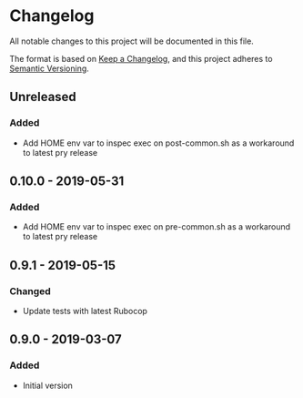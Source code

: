 # Changelog

All notable changes to this project will be documented in this file.

The format is based on [Keep a Changelog](https://keepachangelog.com/en/1.0.0/),
and this project adheres to [Semantic Versioning](https://semver.org/spec/v2.0.0.html).

## Unreleased
### Added
- Add HOME env var to inspec exec on post-common.sh as a workaround to latest pry release

## 0.10.0 - 2019-05-31
### Added
- Add HOME env var to inspec exec on pre-common.sh as a workaround to latest pry release

## 0.9.1 - 2019-05-15
### Changed
- Update tests with latest Rubocop

## 0.9.0 - 2019-03-07
### Added
- Initial version
